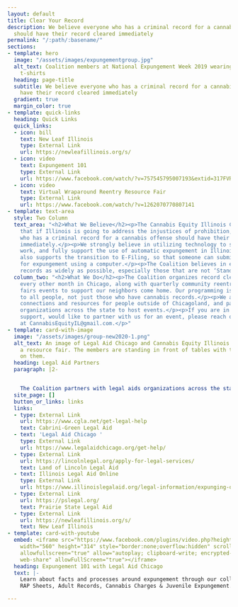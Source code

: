 ```yaml
---
layout: default
title: Clear Your Record
description: We believe everyone who has a criminal record for a cannabis offense
  should have their record cleared immediately
permalink: "/:path/:basename/"
sections:
- template: hero
  image: "/assets/images/expungementgroup.jpg"
  alt_text: Coalition members at National Expungement Week 2019 wearing matching blue
    t-shirts
  heading: page-title
  subtitle: We believe everyone who has a criminal record for a cannabis offense should
    have their record cleared immediately
  gradient: true
  margin_color: true
- template: quick-links
  heading: Quick Links
  quick_links:
  - icon: bill
    text: New Leaf Illinois
    type: External Link
    url: https://newleafillinois.org/s/
  - icon: video
    text: Expungement 101
    type: External Link
    url: https://www.facebook.com/watch/?v=757545795007193&extid=317FVRy2rHqdpH0D
  - icon: video
    text: Virtual Wraparound Reentry Resource Fair
    type: External Link
    url: https://www.facebook.com/watch/?v=1262070770807141
- template: text-area
  style: Two Column
  text_area: "<h2>What We Believe</h2><p>The Cannabis Equity Illinois Coalition believes
    that if Illinois is going to address the injustices of prohibition, then everyone
    who has a criminal record for a cannabis offense should have their record cleared
    immediately.</p><p>We strongly believe in utilizing technology to support this
    work, and fully support the use of automatic expungement in Illinois. The Coalition
    also supports the transition to E-Filing, so that someone can submit their petition
    for expungement using a computer.</p><p>The Coalition believes in expunging cannabis
    records as widely as possible, especially those that are not ‘Stand-alone’ offenses.</p>"
  column_two: "<h2>What We Do</h2><p>The Coalition organizes record clearing events
    every other month in Chicago, along with quarterly community reentry resources
    fairs events to support our neighbors come home. Our programming is available
    to all people, not just those who have cannabis records.</p><p>We also provide
    connections and resources for people outside of Chicagoland, and partner with
    organizations across the state to host events.</p><p>If you are in need of expungement
    support, would like to partner with us for an event, please reach out to the Coalition
    at CannabisEquityIL@gmail.com.</p>"
- template: card-with-image
  image: "/assets/images/group-new2020-1.png"
  alt_text: An image of Legal Aid Chicago and Cannabis Equity Illinois Coalition at
    a resource fair. The members are standing in front of tables with their logos
    on them.
  heading: Legal Aid Partners
  paragraph: |2-


    The Coalition partners with legal aids organizations across the state to support record clearing, with greater emphasis in Chicagoland. You can also utilize online support through our partners here:
  site_page: []
  button_or_links: links
  links:
  - type: External Link
    url: https://www.cgla.net/get-legal-help
    text: Cabrini-Green Legal Aid
  - text: 'Legal Aid Chicago '
    type: External Link
    url: https://www.legalaidchicago.org/get-help/
  - type: External Link
    url: https://lincolnlegal.org/apply-for-legal-services/
    text: Land of Lincoln Legal Aid
  - text: Illinois Legal Aid Online
    type: External Link
    url: https://www.illinoislegalaid.org/legal-information/expunging-or-sealing-criminal-record
  - type: External Link
    url: https://pslegal.org/
    text: Prairie State Legal Aid
  - type: External Link
    url: https://newleafillinois.org/s/
    text: New Leaf Illinois
- template: card-with-youtube
  embed: <iframe src="https://www.facebook.com/plugins/video.php?height=314&href=https%3A%2F%2Fwww.facebook.com%2FLegalAidChicago%2Fvideos%2F757545795007193%2F&show_text=false&width=560&t=0"
    width="560" height="314" style="border:none;overflow:hidden" scrolling="no" frameborder="0"
    allowfullscreen="true" allow="autoplay; clipboard-write; encrypted-media; picture-in-picture;
    web-share" allowFullScreen="true"></iframe>
  heading: Expungement 101 with Legal Aid Chicago
  text: |-
    Learn about facts and processes around expungement through our collaboration with Legal Aid Chicago. Topics covered include:
    RAP Sheets, Adult Records, Cannabis Charges & Juvenile Expungement.

---
```

